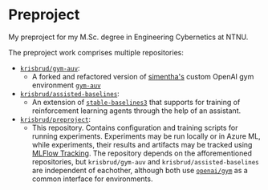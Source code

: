 # Preproject

My preproject for my M.Sc. degree in Engineering Cybernetics at NTNU.

The preproject work comprises multiple repositories:
- [`krisbrud/gym-auv`](https://github.com/krisbrud/gym-auv):
    - A forked and refactored version of [simentha's](https://github.com/simentha/gym-auv) custom OpenAI gym environment [`gym-auv`](https://github.com/simentha/gym-auv)
- [`krisbrud/assisted-baselines`](https://github.com/krisbrud/assisted-baselines):
    - An extension of [`stable-baselines3`](https://github.com/DLR-RM/stable-baselines3) that supports for training of reinforcement learning agents through the help of an assistant.
- [`krisbrud/preproject`](https://github.com/krisbrud/preproject):
    - This repository. Contains configuration and training scripts for running experiments. Experiments may be run locally or in Azure ML, while experiments, their results and artifacts may be tracked using [MLFlow Tracking](https://www.mlflow.org/docs/latest/tracking.html). The repository depends on the afforementioned repositories, but `krisbrud/gym-auv` and `krisbrud/assisted-baselines` are independent of eachother, although both use [`openai/gym`](https://github.com/openai/gym) as a common interface for environments.